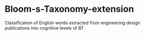 # Bloom-s-Taxonomy-extension
Classification of English words extracted from engineering design publications into cognitive levels of BT
